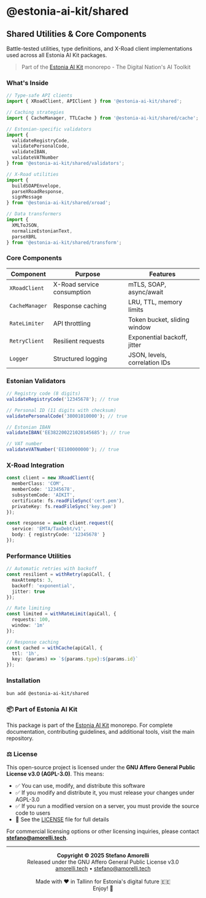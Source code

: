 # @estonia-ai-kit/shared

## Shared Utilities & Core Components

Battle-tested utilities, type definitions, and X-Road client implementations used across all Estonia AI Kit packages.

> Part of the [Estonia AI Kit](https://github.com/stefanoamorelli/estonia-ai-kit) monorepo - The Digital Nation's AI Toolkit

### What's Inside

```typescript
// Type-safe API clients
import { XRoadClient, APIClient } from '@estonia-ai-kit/shared';

// Caching strategies  
import { CacheManager, TTLCache } from '@estonia-ai-kit/shared/cache';

// Estonian-specific validators
import { 
  validateRegistryCode,
  validatePersonalCode,
  validateIBAN,
  validateVATNumber 
} from '@estonia-ai-kit/shared/validators';

// X-Road utilities
import { 
  buildSOAPEnvelope,
  parseXRoadResponse,
  signMessage 
} from '@estonia-ai-kit/shared/xroad';

// Data transformers
import { 
  XMLToJSON,
  normalizeEstonianText,
  parseXBRL 
} from '@estonia-ai-kit/shared/transform';
```

### Core Components

| Component | Purpose | Features |
|-----------|---------|----------|
| `XRoadClient` | X-Road service consumption | mTLS, SOAP, async/await |
| `CacheManager` | Response caching | LRU, TTL, memory limits |
| `RateLimiter` | API throttling | Token bucket, sliding window |
| `RetryClient` | Resilient requests | Exponential backoff, jitter |
| `Logger` | Structured logging | JSON, levels, correlation IDs |

### Estonian Validators

```typescript
// Registry code (8 digits)
validateRegistryCode('12345678'); // true

// Personal ID (11 digits with checksum)
validatePersonalCode('38001010000'); // true

// Estonian IBAN
validateIBAN('EE382200221020145685'); // true

// VAT number
validateVATNumber('EE100000000'); // true
```

### X-Road Integration

```typescript
const client = new XRoadClient({
  memberClass: 'COM',
  memberCode: '12345678',
  subsystemCode: 'AIKIT',
  certificate: fs.readFileSync('cert.pem'),
  privateKey: fs.readFileSync('key.pem')
});

const response = await client.request({
  service: 'EMTA/TaxDebt/v1',
  body: { registryCode: '12345678' }
});
```

### Performance Utilities

```typescript
// Automatic retries with backoff
const resilient = withRetry(apiCall, {
  maxAttempts: 3,
  backoff: 'exponential',
  jitter: true
});

// Rate limiting
const limited = withRateLimit(apiCall, {
  requests: 100,
  window: '1m'
});

// Response caching
const cached = withCache(apiCall, {
  ttl: '1h',
  key: (params) => `${params.type}:${params.id}`
});
```

### Installation

```bash
bun add @estonia-ai-kit/shared
```

### 📦 Part of Estonia AI Kit

This package is part of the [Estonia AI Kit](https://github.com/stefanoamorelli/estonia-ai-kit) monorepo. For complete documentation, contributing guidelines, and additional tools, visit the main repository.

### ⚖️ License

This open-source project is licensed under the **GNU Affero General Public License v3.0 (AGPL-3.0)**. This means:

- ✅ You can use, modify, and distribute this software
- ✅ If you modify and distribute it, you must release your changes under AGPL-3.0
- ✅ If you run a modified version on a server, you must provide the source code to users
- 📄 See the [LICENSE](../../LICENSE) file for full details

For commercial licensing options or other licensing inquiries, please contact **stefano@amorelli.tech**.

---

<div align="center">
  <p>
    <strong>Copyright © 2025 Stefano Amorelli</strong><br>
    Released under the GNU Affero General Public License v3.0<br>
    <a href="https://amorelli.tech">amorelli.tech</a> • <a href="mailto:stefano@amorelli.tech">stefano@amorelli.tech</a><br>
    <br>
    Made with ❤️ in Tallinn for Estonia's digital future 🇪🇪<br>
    Enjoy! 🎉
  </p>
</div>